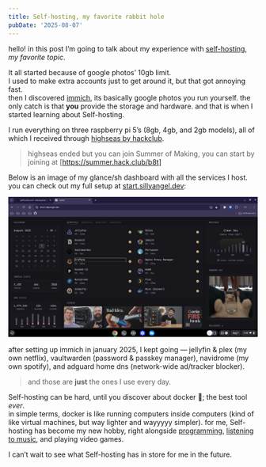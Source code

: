 ```yaml
---
title: Self-hosting, my favorite rabbit hole
pubDate: '2025-08-07'
---
```


hello! in this post I’m going to talk about my experience with [self-hosting](https://wikipedia.com/wiki/Self-hosting_(web_services)), *my favorite topic*.  

It all started because of google photos’ 10gb limit.  
I used to make extra accounts just to get around it, but that got annoying fast.  
then I discovered [immich](http://immich.app/), its basically google photos you run yourself. the only catch is that **you** provide the storage and hardware. and that is when I started learning about Self-hosting.

I run everything on three raspberry pi 5’s (8gb, 4gb, and 2gb models), all of which I received through [highseas by hackclub](https://highseas.hackclub.com).
> highseas ended but you can join Summer of Making, you can start by joining at [https://summer.hack.club/b8t]

Below is an image of my glance/sh dashboard with all the services I host.  
you can check out my full setup at [start.sillyangel.dev](https://start.sillyangel.dev/):

![my glance page](./_assets/image.png)

after setting up immich in january 2025, I kept going — jellyfin & plex (my own netflix), vaultwarden (password & passkey manager), navidrome (my own spotify), and adguard home dns (network-wide ad/tracker blocker).  
> and those are **just** the ones I use every day.

Self-hosting can be hard, until you discover about docker 🤩; the best tool *ever*.  
in simple terms, docker is like running computers inside computers (kind of like virtual machines, but way lighter and wayyyyy simpler). for me, Self-hosting has become my new hobby, right alongside [programming](https://github.com/sillyangel), [listening to music](https://last.fm/users/sillyangel3), and playing video games.

I can’t wait to see what Self-hosting has in store for me in the future.
